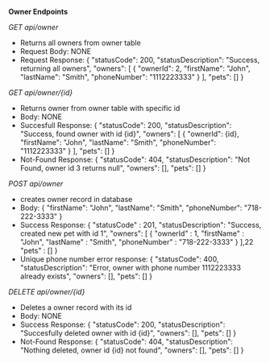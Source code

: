 **Owner Endpoints**

*GET api/owner*
- Returns all owners from owner table
- Request Body: NONE
- Request Response:
    {
        "statusCode": 200,
        "statusDescription": "Success, returning all owners",
        "owners": [
            {
                "ownerId": 2,
                "firstName": "John",
                "lastName": "Smith",
                "phoneNumber": "1112223333"
            }
        ],
        "pets": []
    }


*GET api/owner/{id}*
- Returns owner from owner table with specific id
- Body: NONE
- Succesfull Response:
    {
        "statusCode": 200,
        "statusDescription": "Success, found owner with id {id}",
        "owners": [
            {
                "ownerId": {id},
                "firstName": "John",
                "lastName": "Smith",
                "phoneNumber": "1112223333"
            }
        ],
        "pets": []
    }
- Not-Found Response:
    {
        "statusCode": 404,
        "statusDescription": "Not Found, owner id 3 returns null",
        "owners": [],
        "pets": []
    }

*POST api/owner*
- creates owner record in database
- Body:
  {
  "firstName": "John",
  "lastName": "Smith",
  "phoneNumber": "718-222-3333"
  }
- Success Response:
    {
    "statusCode" : 201,
    "statusDescription": "Success, created new pet with id 1",
    "owners": [
        {
            "ownerId" : 1,
            "firstName" : "John",
            "lastName" : "Smith",
            "phoneNumber" : "718-222-3333"
        }
    ],22
    "pets" : []
    }
- Unique phone number error response:
    {
        "statusCode": 400,
        "statusDescription": "Error, owner with phone number 1112223333 already exists",
        "owners": [],
        "pets": []
    }

*DELETE api/owner/{id}*
- Deletes a owner record with its id
- Body: NONE
- Success Response:
    {
        "statusCode": 200,
        "statusDescription": "Succesfully deleted owner with id {id}",
        "owners": [],
        "pets": []
    }
- Not-Found Response:
{
    "statusCode": 404,
    "statusDescription": "Nothing deleted, owner id {id} not found",
    "owners": [],
    "pets": []
}
